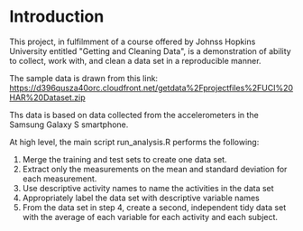 # Introduction

This project, in fulfilmment of a course offered by Johnss Hopkins University entitled "Getting and Cleaning Data",
is a demonstration of ability to collect, work with, and clean a data set in a reproducible manner. 

The sample data is drawn from this link:
https://d396qusza40orc.cloudfront.net/getdata%2Fprojectfiles%2FUCI%20HAR%20Dataset.zip

Ths data is based on data collected from the accelerometers in the Samsung Galaxy S smartphone. 

At high level, the main script run_analysis.R performs the following: 
1. Merge the training and test sets to create one data set. 
2. Extract only the measurements on the mean and standard deviation for each measurement. 
3. Use descriptive activity names to name the activities in the data set
4. Appropriately label the data set with descriptive variable names 
5. From the data set in step 4, create a second, independent tidy data set with the average of each variable for
   each activity and each subject. 